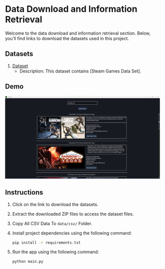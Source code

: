 # Data Download and Information Retrieval

Welcome to the data download and information retrieval section. Below, you'll find links to download the datasets used in this project.

## Datasets

1. [Dataset](https://www.kaggle.com/datasets/nikdavis/steam-store-games)
   - Description: This dataset contains [Steam Games Data Set].

## Demo

![Demo Image](data/demo.png)

## Instructions

1. Click on the link to download the datasets.
2. Extract the downloaded ZIP files to access the dataset files.
3. Copy All CSV Data To `data/csv/` Folder.
4. Install project dependencies using the following command:

   ```bash
   pip install -r requirements.txt
   ```

5. Run the app using the following command:

   ```bash
   python main.py
   ```